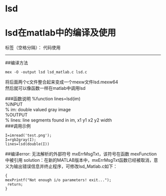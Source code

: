 # lsd
# lsd在matlab中的编译及使用

标签（空格分隔）： 代码使用

---
##编译方法

`mex -O -output lsd lsd_matlab.c lsd.c`

将后面两个c文件整合起来变成一个mexw文件lsd.mexw64  
然后就可以像函数一样在matlab中调用lsd

###函数说明
%function lines=lsd(im)  
%INPUT  
%	im: double valued gray image  
%OUTPUT  
%	lines<Nx5>: line segments found in im, x1 y1 x2 y2 width  
###调用示例

    I=imread('test.png');
    I=rgb2gray(I);
    lines=lsd(double(I))
##编译error:
无法解析的外部符号 mxErrMsgTxt，该符号在函数 mexFunction 中被引用
solution：在新的MATLAB版本中，mxErrMsgTxt函数已经被取消，意义为输出错误信息并终止程序，可修改lsd_Matlab.c如下：

    {
    mexPrintf("Not enough i/o parameters! exit...");
     return;
    }


